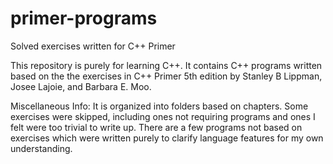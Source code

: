 # primer-programs
Solved exercises written for C++ Primer

This repository is purely for learning C++. 
It contains C++ programs written based on the the exercises in C++ Primer 5th edition by Stanley B Lippman, Josee Lajoie, and Barbara E. Moo. 

Miscellaneous Info:
It is organized into folders based on chapters. 
Some exercises were skipped, including ones not requiring programs and ones I felt were too trivial to write up.
There are a few programs not based on exercises which were written purely to clarify language features for my own understanding.
